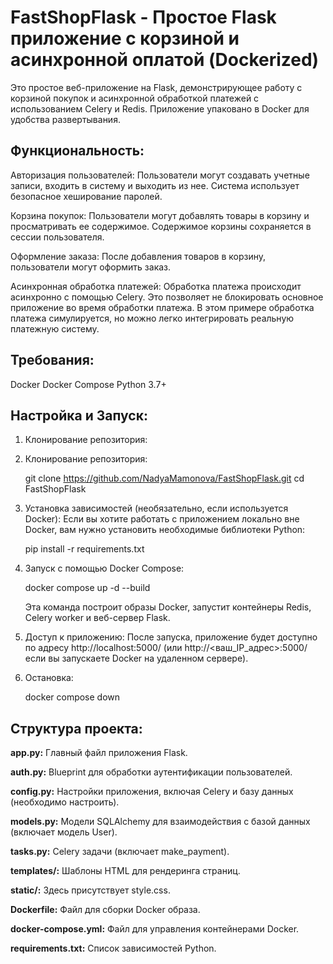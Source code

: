 # FastShopFlask - Простое Flask приложение с корзиной и асинхронной оплатой (Dockerized)

Это простое веб-приложение на Flask, демонстрирующее работу с корзиной покупок и асинхронной обработкой платежей с использованием Celery и Redis. Приложение упаковано в Docker для удобства развертывания.

## Функциональность:

Авторизация пользователей:  Пользователи могут создавать учетные записи, входить в систему и выходить из нее.  Система использует безопасное хеширование паролей.

Корзина покупок: Пользователи могут добавлять товары в корзину и просматривать ее содержимое.  Содержимое корзины сохраняется в сессии пользователя.

Оформление заказа: После добавления товаров в корзину, пользователи могут оформить заказ.

Асинхронная обработка платежей: Обработка платежа происходит асинхронно с помощью Celery.  Это позволяет не блокировать основное приложение во время обработки платежа.  В этом примере обработка платежа симулируется, но  можно легко интегрировать реальную платежную систему.

## Требования:

Docker
Docker Compose
Python 3.7+

## Настройка и Запуск:

1. Клонирование репозитория:
1. Клонирование репозитория:
   


    git clone https://github.com/NadyaMamonova/FastShopFlask.git
    cd FastShopFlask
   

2. Установка зависимостей (необязательно, если используется Docker):  Если вы хотите работать с приложением локально вне Docker, вам нужно установить необходимые библиотеки Python:
   


    pip install -r requirements.txt
   

3. Запуск с помощью Docker Compose:
   


    docker compose up -d --build
   

   Эта команда построит образы Docker, запустит контейнеры Redis, Celery worker и веб-сервер Flask.

4. Доступ к приложению: После запуска, приложение будет доступно по адресу http://localhost:5000/ (или http://<ваш_IP_адрес>:5000/ если вы запускаете Docker на удаленном сервере).

5. Остановка:
   


    docker compose down
   

## Структура проекта:

__app.py:__ Главный файл приложения Flask.

__auth.py:__ Blueprint для обработки аутентификации пользователей.

__config.py:__ Настройки приложения, включая Celery и базу данных (необходимо настроить).

__models.py:__ Модели SQLAlchemy для взаимодействия с базой данных (включает модель User).

__tasks.py:__ Celery задачи (включает make_payment).

__templates/:__ Шаблоны HTML для рендеринга страниц.

__static/:__ Здесь присутствует style.css.

__Dockerfile:__ Файл для сборки Docker образа.

__docker-compose.yml:__ Файл для управления контейнерами Docker.

__requirements.txt:__ Список зависимостей Python.
